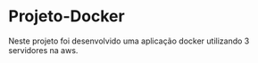 # Projeto-Docker
Neste projeto foi desenvolvido uma aplicação docker utilizando 3 servidores na aws.
